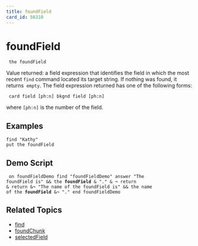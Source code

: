 ```yaml
---
title: foundField
card_id: 56310
---
```


# foundField

<code><pre>
the foundField
</pre></code>

Value returned: a field expression that identifies the field in which the most recent <code>find</code> command located its target string. If nothing was found, it returns<code> empty</code>. The field expression returned has one of the following forms:

<code><pre>
card field [ph:n]
bkgnd field [ph:n]
</pre></code>

where <code>[ph:n]</code> is the number of the field. 


## Examples

```
find "Kathy"
put the foundField
```

## Demo Script

<code><pre>
on foundFieldDemo
   find "foundFieldDemo"
   answer "The foundField is" && the <b>foundField</b>  & "." & ¬
   return & return &¬
   "The name of the foundField is" && the name of the <b>foundField</b> &¬
   "."
end foundFieldDemo
</pre></code>

## Related Topics

* [find](/HyperTalkReference/commands/find)
* [foundChunk](/HyperTalkReference/functions/foundChunk)
* [selectedField](/HyperTalkReference/functions/selectedField)
